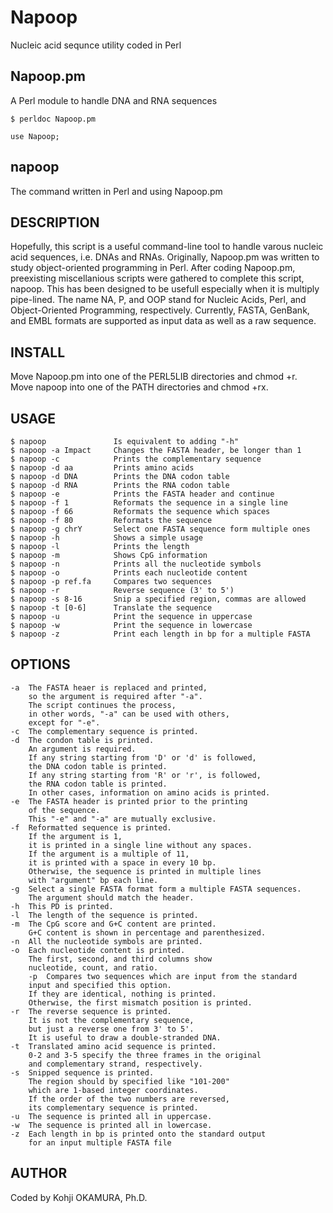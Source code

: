 # Napoop
Nucleic acid sequnce utility coded in Perl

## Napoop.pm
A Perl module to handle DNA and RNA sequences

    $ perldoc Napoop.pm

    use Napoop;

## napoop
The command written in Perl and using Napoop.pm

## DESCRIPTION
Hopefully, this script is a useful command-line tool to handle varous nucleic acid sequences, i.e. DNAs and RNAs. Originally, Napoop.pm was written to study object-oriented programming in Perl. After coding Napoop.pm, preexisting miscellanious scripts were gathered to complete this script, napoop. This has been designed to be usefull especially when it is multiply pipe-lined. The name NA, P, and OOP stand for Nucleic Acids, Perl, and Object-Oriented Programming, respectively. Currently, FASTA, GenBank, and EMBL formats are supported as input data as well as a raw sequence.

## INSTALL
Move Napoop.pm into one of the PERL5LIB directories and chmod +r.  
Move napoop into one of the PATH directories and chmod +rx.

## USAGE

    $ napoop               Is equivalent to adding "-h"
    $ napoop -a Impact     Changes the FASTA header, be longer than 1
    $ napoop -c            Prints the complementary sequence
    $ napoop -d aa         Prints amino acids
    $ napoop -d DNA        Prints the DNA codon table
    $ napoop -d RNA        Prints the RNA codon table
    $ napoop -e            Prints the FASTA header and continue
    $ napoop -f 1          Reformats the sequence in a single line
    $ napoop -f 66         Reformats the sequence which spaces
    $ napoop -f 80         Reformats the sequence
    $ napoop -g chrY       Select one FASTA sequence form multiple ones
    $ napoop -h            Shows a simple usage
    $ napoop -l            Prints the length
    $ napoop -m            Shows CpG information
    $ napoop -n            Prints all the nucleotide symbols
    $ napoop -o            Prints each nucleotide content
    $ napoop -p ref.fa     Compares two sequences
    $ napoop -r            Reverse sequence (3' to 5')
    $ napoop -s 8-16       Snip a specified region, commas are allowed
    $ napoop -t [0-6]      Translate the sequence
    $ napoop -u            Print the sequence in uppercase
    $ napoop -w            Print the sequence in lowercase
    $ napoop -z            Print each length in bp for a multiple FASTA

## OPTIONS
    -a  The FASTA heaer is replaced and printed,
        so the argument is required after "-a".
        The script continues the process,
        in other words, "-a" can be used with others,
        except for "-e".
    -c  The complementary sequence is printed.
    -d  The condon table is printed.
        An argument is required.
        If any string starting from 'D' or 'd' is followed,
        the DNA codon table is printed.
        If any string starting from 'R' or 'r', is followed,
        the RNA codon table is printed.
        In other cases, information on amino acids is printed.
    -e  The FASTA header is printed prior to the printing
        of the sequence.
        This "-e" and "-a" are mutually exclusive.
    -f  Reformatted sequence is printed.
        If the argument is 1,
        it is printed in a single line without any spaces.
        If the argument is a multiple of 11,
        it is printed with a space in every 10 bp.
        Otherwise, the sequence is printed in multiple lines
        with "argument" bp each line.
    -g  Select a single FASTA format form a multiple FASTA sequences.
        The argument should match the header.
    -h  This PD is printed.
    -l  The length of the sequence is printed.
    -m  The CpG score and G+C content are printed.
        G+C content is shown in percentage and parenthesized.
    -n  All the nucleotide symbols are printed.
    -o  Each nucleotide content is printed.
        The first, second, and third columns show
        nucleotide, count, and ratio.
        -p  Compares two sequences which are input from the standard
        input and specified this option.
        If they are identical, nothing is printed.
        Otherwise, the first mismatch position is printed.
    -r  The reverse sequence is printed.
        It is not the complementary sequence,
        but just a reverse one from 3' to 5'.
        It is useful to draw a double-stranded DNA.
    -t  Translated amino acid sequence is printed.
        0-2 and 3-5 specify the three frames in the original
        and complementary strand, respectively.
    -s  Snipped sequence is printed.
        The region should by specified like "101-200"
        which are 1-based integer coordinates.
        If the order of the two numbers are reversed,
        its complementary sequence is printed.
    -u  The sequence is printed all in uppercase.
    -w  The sequence is printed all in lowercase.
    -z  Each length in bp is printed onto the standard output
        for an input multiple FASTA file

## AUTHOR
Coded by Kohji OKAMURA, Ph.D.
